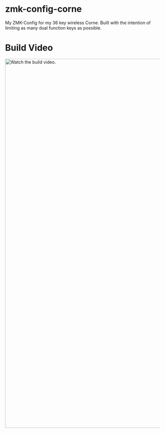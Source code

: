 # zmk-config-corne
My ZMK-Config for my 36 key wireless Corne. Built with the intention of limiting as many dual function keys as possible.


# Build Video

<a href="https://www.youtube.com/watch?v=MBV2Vrizpe0" target="_blank">
 <img src="http://img.youtube.com/vi/MBV2Vrizpe0/mqdefault.jpg" alt="Watch the build video." width="1200" />
</a>
